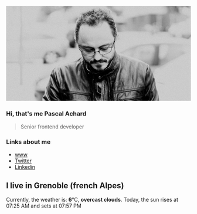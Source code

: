 
![Pascal Achard](photo-pascal-achard.jpg)
### Hi, that's me Pascal Achard
> Senior frontend developer

### Links about me
- [www](https://www.pascal-achard.com)
- [Twitter](https://twitter.com/botmaster)
- [Linkedin](http://www.linkedin.com/in/pascal-achard)


## I live in Grenoble (french Alpes)
Currently, the weather is: **6**°C, **overcast clouds**.
Today, the sun rises at 07:25 AM and sets at 07:57 PM


<ul style="display: flex; flex-wrap: wrap; list-style-type: none;">
        <li><img src="https:&#x2F;&#x2F;scontent-cdg4-1.cdninstagram.com&#x2F;v&#x2F;t39.30808-6&#x2F;337273806_1233220800733666_9014024570559174269_n.jpg?stp&#x3D;c0.135.1080.1080a_dst-jpg_e35_s640x640_sh0.08&amp;_nc_ht&#x3D;scontent-cdg4-1.cdninstagram.com&amp;_nc_cat&#x3D;110&amp;_nc_ohc&#x3D;FMH1EZLMie4AX96o1Cf&amp;edm&#x3D;AOQ1c0wAAAAA&amp;ccb&#x3D;7-5&amp;oh&#x3D;00_AfAiWw9TkV4yXtW4yYad2tDcPe31ytdaOkpPq0Ut3n_I7g&amp;oe&#x3D;6427C3F5&amp;_nc_sid&#x3D;8fd12b" alt="" width="200"/></li>
        <li><img src="https:&#x2F;&#x2F;scontent-cdg2-1.cdninstagram.com&#x2F;v&#x2F;t39.30808-6&#x2F;337516862_555965536517648_6728886801039750515_n.jpg?stp&#x3D;c0.135.1080.1080a_dst-jpg_e35_s640x640_sh0.08&amp;_nc_ht&#x3D;scontent-cdg2-1.cdninstagram.com&amp;_nc_cat&#x3D;108&amp;_nc_ohc&#x3D;t82fzcy0oeYAX8-NHp1&amp;edm&#x3D;AOQ1c0wAAAAA&amp;ccb&#x3D;7-5&amp;oh&#x3D;00_AfDHXcGmTdz9dqOP1ZA4bNmEcChBWNE-Sd1UOsLyjsjydQ&amp;oe&#x3D;64270442&amp;_nc_sid&#x3D;8fd12b" alt="" width="200"/></li>
        <li><img src="https:&#x2F;&#x2F;scontent-cdg2-1.cdninstagram.com&#x2F;v&#x2F;t39.30808-6&#x2F;336914825_709054927682819_7372440927794061829_n.jpg?stp&#x3D;c180.0.720.720a_dst-jpg_e15_s640x640&amp;_nc_ht&#x3D;scontent-cdg2-1.cdninstagram.com&amp;_nc_cat&#x3D;111&amp;_nc_ohc&#x3D;WtPYKIOc6c8AX9YoLju&amp;edm&#x3D;AOQ1c0wAAAAA&amp;ccb&#x3D;7-5&amp;oh&#x3D;00_AfDtp--bla7W6W6jSyyiQ_QuuprzEeIpvp7mBqJ-CpAQ6g&amp;oe&#x3D;6428B029&amp;_nc_sid&#x3D;8fd12b" alt="" width="200"/></li>
        <li><img src="https:&#x2F;&#x2F;scontent-cdg4-2.cdninstagram.com&#x2F;v&#x2F;t51.2885-15&#x2F;337507939_634982741797476_5607676570426676412_n.jpg?stp&#x3D;c0.420.1080.1080a_dst-jpg_e35_s640x640_sh0.08&amp;_nc_ht&#x3D;scontent-cdg4-2.cdninstagram.com&amp;_nc_cat&#x3D;100&amp;_nc_ohc&#x3D;-G0_XS8ZxvEAX8_kpre&amp;edm&#x3D;AOQ1c0wBAAAA&amp;ccb&#x3D;7-5&amp;oh&#x3D;00_AfCri5hPuxXl3uBrHLKo5TsVjk7RPefsUKBISKUdCsDcxw&amp;oe&#x3D;6424E7E7&amp;_nc_sid&#x3D;8fd12b" alt="" width="200"/></li>
        <li><img src="https:&#x2F;&#x2F;scontent-cdg2-1.cdninstagram.com&#x2F;v&#x2F;t39.30808-6&#x2F;337551169_662334038991006_7241034457652768464_n.jpg?stp&#x3D;c0.135.1080.1080a_dst-jpg_e35_s640x640_sh0.08&amp;_nc_ht&#x3D;scontent-cdg2-1.cdninstagram.com&amp;_nc_cat&#x3D;106&amp;_nc_ohc&#x3D;nrdqSAeUlpwAX9BZb8w&amp;edm&#x3D;AOQ1c0wAAAAA&amp;ccb&#x3D;7-5&amp;oh&#x3D;00_AfBoPYmBWQLjOSpZYgYXKP9cBECtHfLyKPAn0RG1ituF4Q&amp;oe&#x3D;64281A92&amp;_nc_sid&#x3D;8fd12b" alt="" width="200"/></li>
        <li><img src="https:&#x2F;&#x2F;scontent-cdg2-1.cdninstagram.com&#x2F;v&#x2F;t39.30808-6&#x2F;337515168_1617005312061083_1159834312878219381_n.jpg?stp&#x3D;c0.144.1152.1152a_dst-jpg_e35_s640x640_sh0.08&amp;_nc_ht&#x3D;scontent-cdg2-1.cdninstagram.com&amp;_nc_cat&#x3D;111&amp;_nc_ohc&#x3D;IilkuyUrlSYAX8mM56j&amp;edm&#x3D;AOQ1c0wAAAAA&amp;ccb&#x3D;7-5&amp;oh&#x3D;00_AfBQKC2RHEDEGX2jL82SV56o7IcRCm1nEpk9AEqzbHup2g&amp;oe&#x3D;642726FA&amp;_nc_sid&#x3D;8fd12b" alt="" width="200"/></li>
</ul>

<!--
**botmaster/botmaster** is a ✨ _special_ ✨ repository because its `README.md` (this file) appears on your GitHub profile.

Here are some ideas to get you started:

- 🔭 I’m currently working on ...
- 🌱 I’m currently learning ...
- 👯 I’m looking to collaborate on ...
- 🤔 I’m looking for help with ...
- 💬 Ask me about ...
- 📫 How to reach me: ...
- 😄 Pronouns: ...
- ⚡ Fun fact: ...
-->
